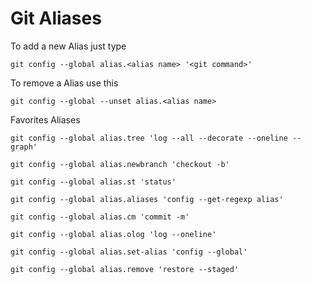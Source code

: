 # Git Aliases

To add a new Alias just type

`git config --global alias.<alias name> '<git command>'`

To remove a Alias use this

`git config --global --unset alias.<alias name>`

Favorites Aliases

```
git config --global alias.tree 'log --all --decorate --oneline --graph'

git config --global alias.newbranch 'checkout -b'

git config --global alias.st 'status'

git config --global alias.aliases 'config --get-regexp alias'

git config --global alias.cm 'commit -m'

git config --global alias.olog 'log --oneline'

git config --global alias.set-alias 'config --global'

git config --global alias.remove 'restore --staged'

```
